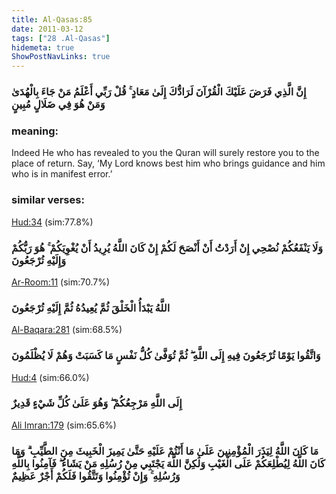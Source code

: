 ```yaml
---
title: Al-Qasas:85
date: 2011-03-12
tags: ["28 .Al-Qasas"]
hidemeta: true 
ShowPostNavLinks: true 
---
```

### إِنَّ الَّذِي فَرَضَ عَلَيْكَ الْقُرْآنَ لَرَادُّكَ إِلَىٰ مَعَادٍ ۚ قُلْ رَبِّي أَعْلَمُ مَنْ جَاءَ بِالْهُدَىٰ وَمَنْ هُوَ فِي ضَلَالٍ مُبِينٍ
### meaning: 
Indeed He who has revealed to you the Quran will surely restore you to the place of return. Say, ‘My Lord knows best him who brings guidance and him who is in manifest error.’
### similar verses: 

[Hud:34](/11/34) (sim:77.8%)

### وَلَا يَنْفَعُكُمْ نُصْحِي إِنْ أَرَدْتُ أَنْ أَنْصَحَ لَكُمْ إِنْ كَانَ اللَّهُ يُرِيدُ أَنْ يُغْوِيَكُمْ ۚ هُوَ رَبُّكُمْ وَإِلَيْهِ تُرْجَعُونَ

[Ar-Room:11](/30/11) (sim:70.7%)

### اللَّهُ يَبْدَأُ الْخَلْقَ ثُمَّ يُعِيدُهُ ثُمَّ إِلَيْهِ تُرْجَعُونَ

[Al-Baqara:281](/2/281) (sim:68.5%)

### وَاتَّقُوا يَوْمًا تُرْجَعُونَ فِيهِ إِلَى اللَّهِ ۖ ثُمَّ تُوَفَّىٰ كُلُّ نَفْسٍ مَا كَسَبَتْ وَهُمْ لَا يُظْلَمُونَ

[Hud:4](/11/4) (sim:66.0%)

### إِلَى اللَّهِ مَرْجِعُكُمْ ۖ وَهُوَ عَلَىٰ كُلِّ شَيْءٍ قَدِيرٌ

[Ali Imran:179](/3/179) (sim:65.6%)

### مَا كَانَ اللَّهُ لِيَذَرَ الْمُؤْمِنِينَ عَلَىٰ مَا أَنْتُمْ عَلَيْهِ حَتَّىٰ يَمِيزَ الْخَبِيثَ مِنَ الطَّيِّبِ ۗ وَمَا كَانَ اللَّهُ لِيُطْلِعَكُمْ عَلَى الْغَيْبِ وَلَٰكِنَّ اللَّهَ يَجْتَبِي مِنْ رُسُلِهِ مَنْ يَشَاءُ ۖ فَآمِنُوا بِاللَّهِ وَرُسُلِهِ ۚ وَإِنْ تُؤْمِنُوا وَتَتَّقُوا فَلَكُمْ أَجْرٌ عَظِيمٌ
